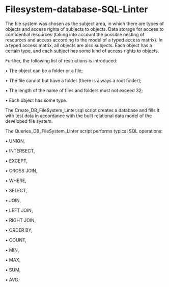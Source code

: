 # Filesystem-database-SQL-Linter

The file system was chosen as the subject area, in which there are types of objects and access rights of subjects to objects. Data storage for access to confidential resources (taking into account the possible nesting of resources and access according to the model of a typed access matrix). In a typed access matrix, all objects are also subjects. Each object has a certain type, and each subject has some kind of access rights to objects.

Further, the following list of restrictions is introduced:

• The object can be a folder or a file;

• The file cannot but have a folder (there is always a root folder);

• The length of the name of files and folders must not exceed 32;

• Each object has some type.

The Create_DB_FileSystem_Linter.sql script creates a database and fills it with test data in accordance with the built relational data model of the developed file system.

The Queries_DB_FileSystem_Linter script performs typical SQL operations:

• UNION,

• INTERSECT,

• EXCEPT,

• CROSS JOIN,

• WHERE,

• SELECT,

• JOIN,

• LEFT JOIN,

• RIGHT JOIN,

• ORDER BY,

• COUNT,

• MIN,

• MAX,

• SUM,

• AVG.
